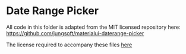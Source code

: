 # Date Range Picker

All code in this folder is adapted from the MIT licensed repository here: https://github.com/jungsoft/materialui-daterange-picker

The license required to accompany these files [here](LICENSE)
